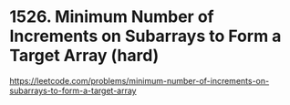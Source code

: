 # 1526. Minimum Number of Increments on Subarrays to Form a Target Array (hard)

https://leetcode.com/problems/minimum-number-of-increments-on-subarrays-to-form-a-target-array
